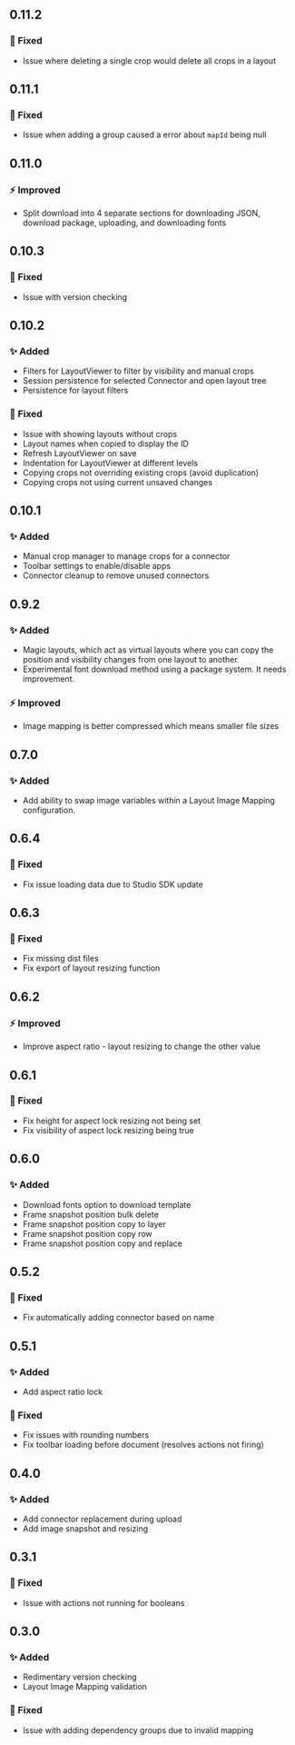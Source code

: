 ## 0.11.2

### 🐛 Fixed

- Issue where deleting a single crop would delete all crops in a layout

## 0.11.1

### 🐛 Fixed

- Issue when adding a group caused a error about `mapId` being null

## 0.11.0

### ⚡ Improved

- Split download into 4 separate sections for downloading JSON, download package, uploading, and downloading fonts

## 0.10.3

### 🐛 Fixed

- Issue with version checking

## 0.10.2

### ✨ Added

- Filters for LayoutViewer to filter by visibility and manual crops
- Session persistence for selected Connector and open layout tree
- Persistence for layout filters

### 🐛 Fixed

- Issue with showing layouts without crops
- Layout names when copied to display the ID
- Refresh LayoutViewer on save
- Indentation for LayoutViewer at different levels
- Copying crops not overriding existing crops (avoid duplication)
- Copying crops not using current unsaved changes

## 0.10.1

### ✨ Added

- Manual crop manager to manage crops for a connector
- Toolbar settings to enable/disable apps
- Connector cleanup to remove unused connectors

## 0.9.2

### ✨ Added

- Magic layouts, which act as virtual layouts where you can copy the position and visibility changes from one layout to another.
- Experimental font download method using a package system. It needs improvement.

### ⚡ Improved

- Image mapping is better compressed which means smaller file sizes

## 0.7.0

### ✨ Added

- Add ability to swap image variables within a Layout Image Mapping configuration.

## 0.6.4

### 🐛 Fixed

- Fix issue loading data due to Studio SDK update

## 0.6.3

### 🐛 Fixed

- Fix missing dist files
- Fix export of layout resizing function

## 0.6.2

### ⚡ Improved

- Improve aspect ratio - layout resizing to change the other value

## 0.6.1

### 🐛 Fixed

- Fix height for aspect lock resizing not being set
- Fix visibility of aspect lock resizing being true

## 0.6.0

### ✨ Added

- Download fonts option to download template
- Frame snapshot position bulk delete
- Frame snapshot position copy to layer
- Frame snapshot position copy row
- Frame snapshot position copy and replace

## 0.5.2

### 🐛 Fixed

- Fix automatically adding connector based on name

## 0.5.1

### ✨ Added

- Add aspect ratio lock

### 🐛 Fixed

- Fix issues with rounding numbers
- Fix toolbar loading before document (resolves actions not firing)

## 0.4.0

### ✨ Added

- Add connector replacement during upload
- Add image snapshot and resizing

## 0.3.1

### 🐛 Fixed

- Issue with actions not running for booleans

## 0.3.0

### ✨ Added

- Redimentary version checking
- Layout Image Mapping validation

### 🐛 Fixed

- Issue with adding dependency groups due to invalid mapping

